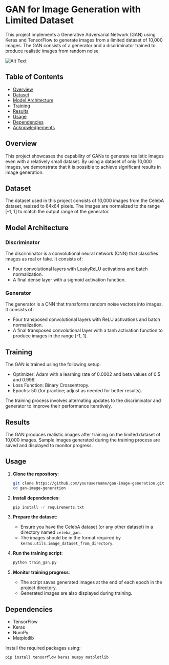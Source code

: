 # GAN for Image Generation with Limited Dataset

This project implements a Generative Adversarial Network (GAN) using Keras and TensorFlow to generate images from a limited dataset of 10,000 images. The GAN consists of a generator and a discriminator trained to produce realistic images from random noise.


![Alt Text](/Users/alimahdi/Desktop/Projects/computer_vision/genAI/output.gif)


## Table of Contents
- [Overview](#overview)
- [Dataset](#dataset)
- [Model Architecture](#model-architecture)
- [Training](#training)
- [Results](#results)
- [Usage](#usage)
- [Dependencies](#dependencies)
- [Acknowledgements](#acknowledgements)

## Overview

This project showcases the capability of GANs to generate realistic images even with a relatively small dataset. By using a dataset of only 10,000 images, we demonstrate that it is possible to achieve significant results in image generation.

## Dataset

The dataset used in this project consists of 10,000 images from the CelebA dataset, resized to 64x64 pixels. The images are normalized to the range [-1, 1] to match the output range of the generator.

## Model Architecture

### Discriminator

The discriminator is a convolutional neural network (CNN) that classifies images as real or fake. It consists of:
- Four convolutional layers with LeakyReLU activations and batch normalization.
- A final dense layer with a sigmoid activation function.

### Generator

The generator is a CNN that transforms random noise vectors into images. It consists of:
- Four transposed convolutional layers with ReLU activations and batch normalization.
- A final transposed convolutional layer with a tanh activation function to produce images in the range [-1, 1].

## Training

The GAN is trained using the following setup:
- Optimizer: Adam with a learning rate of 0.0002 and beta values of 0.5 and 0.999.
- Loss Function: Binary Crossentropy.
- Epochs: 50 (for practice; adjust as needed for better results).

The training process involves alternating updates to the discriminator and generator to improve their performance iteratively.

## Results

The GAN produces realistic images after training on the limited dataset of 10,000 images. Sample images generated during the training process are saved and displayed to monitor progress.

## Usage

1. **Clone the repository**:
    ```bash
    git clone https://github.com/yourusername/gan-image-generation.git
    cd gan-image-generation
    ```

2. **Install dependencies**:
    ```bash
    pip install -r requirements.txt
    ```

3. **Prepare the dataset**:
    - Ensure you have the CelebA dataset (or any other dataset) in a directory named `celeba_gan`.
    - The images should be in the format required by `keras.utils.image_dataset_from_directory`.

4. **Run the training script**:
    ```bash
    python train_gan.py
    ```

5. **Monitor training progress**:
    - The script saves generated images at the end of each epoch in the project directory.
    - Generated images are also displayed during training.

## Dependencies

- TensorFlow
- Keras
- NumPy
- Matplotlib

Install the required packages using:
```bash
pip install tensorflow keras numpy matplotlib
